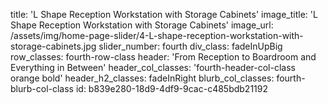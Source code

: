 title: 'L Shape Reception Workstation with Storage Cabinets'
image_title: 'L Shape Reception Workstation with Storage Cabinets'
image_url: /assets/img/home-page-slider/4-L-shape-reception-workstation-with-storage-cabinets.jpg
slider_number: fourth
div_class: fadeInUpBig
row_classes: fourth-row-class
header: 'From Reception to Boardroom and Everything in Between'
header_col_classes: 'fourth-header-col-class orange bold'
header_h2_classes: fadeInRight
blurb_col_classes: fourth-blurb-col-class
id: b839e280-18d9-4df9-9cac-c485bdb21192
